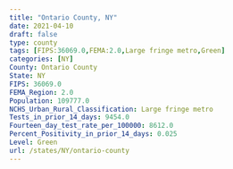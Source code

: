 ```yaml
---
title: "Ontario County, NY"
date: 2021-04-10
draft: false
type: county
tags: [FIPS:36069.0,FEMA:2.0,Large fringe metro,Green]
categories: [NY]
County: Ontario County
State: NY
FIPS: 36069.0
FEMA_Region: 2.0
Population: 109777.0
NCHS_Urban_Rural_Classification: Large fringe metro
Tests_in_prior_14_days: 9454.0
Fourteen_day_test_rate_per_100000: 8612.0
Percent_Positivity_in_prior_14_days: 0.025
Level: Green
url: /states/NY/ontario-county
---
```



